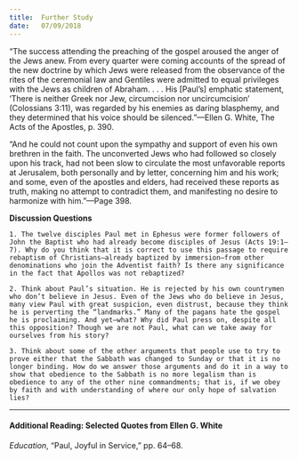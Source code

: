 ```yaml
---
title:  Further Study
date:   07/09/2018
---
```


“The success attending the preaching of the gospel aroused the anger of the Jews anew. From every quarter were coming accounts of the spread of the new doctrine by which Jews were released from the observance of the rites of the ceremonial law and Gentiles were admitted to equal privileges with the Jews as children of Abraham. . . . His [Paul’s] emphatic statement, ‘There is neither Greek nor Jew, circumcision nor uncircumcision’ (Colossians 3:11), was regarded by his enemies as daring blasphemy, and they determined that his voice should be silenced.”—Ellen G. White, The Acts of the Apostles, p. 390.

“And he could not count upon the sympathy and support of even his own brethren in the faith. The unconverted Jews who had followed so closely upon his track, had not been slow to circulate the most unfavorable reports at Jerusalem, both personally and by letter, concerning him and his work; and some, even of the apostles and elders, had received these reports as truth, making no attempt to contradict them, and manifesting no desire to harmonize with him.”—Page 398.

**Discussion Questions**

`1.	The twelve disciples Paul met in Ephesus were former followers of John the Baptist who had already become disciples of Jesus (Acts 19:1–7). Why do you think that it is correct to use this passage to require rebaptism of Christians—already baptized by immersion—from other denominations who join the Adventist faith? Is there any significance in the fact that Apollos was not rebaptized?` 

`2.	Think about Paul’s situation. He is rejected by his own countrymen who don’t believe in Jesus. Even of the Jews who do believe in Jesus, many view Paul with great suspicion, even distrust, because they think he is perverting the “landmarks.” Many of the pagans hate the gospel he is proclaiming. And yet—what? Why did Paul press on, despite all this opposition? Though we are not Paul, what can we take away for ourselves from his story?` 

`3.	Think about some of the other arguments that people use to try to prove either that the Sabbath was changed to Sunday or that it is no longer binding. How do we answer those arguments and do it in a way to show that obedience to the Sabbath is no more legalism than is obedience to any of the other nine commandments; that is, if we obey by faith and with understanding of where our only hope of salvation lies?`

---

#### Additional Reading: Selected Quotes from Ellen G. White

_Education_, “Paul, Joyful in Service,” pp. 64–68. 